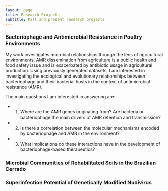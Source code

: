 ```yaml
---
layout: page
title: Research Projects
subtitle: Past and present research projects
---
```


### Bacteriophage and Antimicrobial Resistance in Poultry Environments

My work investigates microbial relationships through the lens of agricultural environments. AMR dissemination from agriculture is a public health and food safety issue and is exacerbated by antibiotic usage in agricultural production. Using previously generated datasets, I am interested in investigating the ecological and evolutionary relationships between bacteriophage and their bacterial hosts in the context of antimicrobial resistance (AMR). 

The main questions I am interested in answering are: 
  - 1) Where are the AMR genes originating from? Are bacteria or bacteriophage the main drivers of AMR retention and transmission? 
  - 2) Is there a correlation between the molecular mechanisms encoded by bacteriophage and AMR in the environment?
  - 3) What implications do these interactions have in the development of bacteriophage-based therapeutics? 

### Microbial Communities of Rehabilitated Soils in the Brazilian Cerrado

### Superinfection Potential of Genetically Modified Nudivirus
